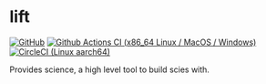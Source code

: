 # lift

[![GitHub](https://img.shields.io/github/license/a-scie/lift)](LICENSE)
[![Github Actions CI (x86_64 Linux / MacOS / Windows)](https://github.com/a-scie/lift/actions/workflows/ci.yml/badge.svg)](https://github.com/a-scie/lift/actions/workflows/ci.yml)
[![CircleCI (Linux aarch64)](https://circleci.com/gh/a-scie/lift.svg?style=svg)](https://circleci.com/gh/a-scie/lift)

Provides science, a high level tool to build scies with.
